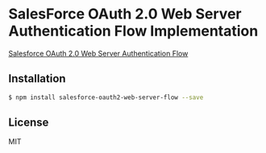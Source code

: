 # SalesForce OAuth 2.0 Web Server Authentication Flow Implementation
[Salesforce OAuth 2.0 Web Server Authentication Flow](https://help.salesforce.com/articleView?id=remoteaccess_oauth_web_server_flow.htm&type=0)

## Installation
```bash
$ npm install salesforce-oauth2-web-server-flow --save
```

## License

MIT